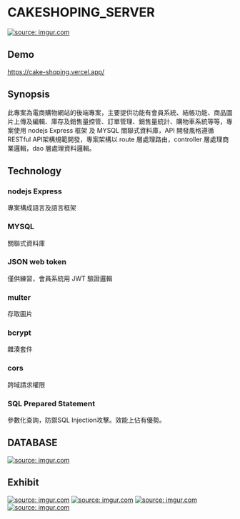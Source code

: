 # CAKESHOPING_SERVER
<a href="https://imgur.com/dSWPQHY"><img src="https://i.imgur.com/dSWPQHY.png" title="source: imgur.com" /></a>
## Demo
https://cake-shoping.vercel.app/
## Synopsis
此專案為電商購物網站的後端專案，主要提供功能有會員系統、結帳功能、商品圖片上傳及編輯、庫存及銷售量控管、訂單管理、銷售量統計、購物車系統等等，專案使用 nodejs Express 框架 及 MYSQL 關聯式資料庫，API 開發風格遵循 RESTful API架構規範開發，專案架構以 route 層處理路由，controller 層處理商業邏輯，dao 層處理資料邏輯。
## Technology
### nodejs Express
專案構成語言及語言框架
### MYSQL
關聯式資料庫
### JSON web token
僅供練習，會員系統用 JWT 驗證邏輯
### multer
存取圖片
### bcrypt
雜湊套件
### cors
跨域請求權限
### SQL Prepared Statement
參數化查詢，防禦SQL Injection攻擊。效能上佔有優勢。
## DATABASE
<a href="https://imgur.com/67IiNSv"><img src="https://i.imgur.com/67IiNSv.png" title="source: imgur.com" /></a>
## Exhibit
<a href="https://imgur.com/52M25GY"><img src="https://i.imgur.com/52M25GY.png" title="source: imgur.com" /></a>
<a href="https://imgur.com/E5DLj6d"><img src="https://i.imgur.com/E5DLj6d.png" title="source: imgur.com" /></a>
<a href="https://imgur.com/CCKBHky"><img src="https://i.imgur.com/CCKBHky.png" title="source: imgur.com" /></a>
<a href="https://imgur.com/ULNaJmv"><img src="https://i.imgur.com/ULNaJmv.png" title="source: imgur.com" /></a>
